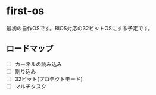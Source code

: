 # first-os
最初の自作OSです。BIOS対応の32ビットOSにする予定です。
## ロードマップ
- [ ] カーネルの読み込み
- [ ] 割り込み
- [ ] 32ビット(プロテクトモード)
- [ ] マルチタスク